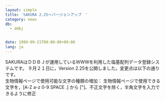 ```yaml
---
layout: simple
title: 'SAKURA 2.25へバージョンアップ　'
category: news
db:
  - ddbj


date: 1999-09-21T00:00:00+09:00
lang: ja
---
```


SAKURAはＤＤＢＪが運用しているWWWを利用した塩基配列データ登録システムです。 ９月２１日に，Version 2.25を公開しました。変更点は以下の通りです。<br>生物情報ページで使用可能な文字の種類の増加： 生物情報ページで使用できる文字を，[A-Z a-z 0-9 SPACE .] から ["]、不正文字を除く，半角文字を入力できるように修正
